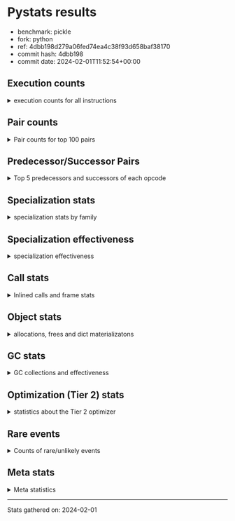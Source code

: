 
# Pystats results

- benchmark: pickle
- fork: python
- ref: 4dbb198d279a06fed74ea4c38f93d658baf38170
- commit hash: 4dbb198
- commit date: 2024-02-01T11:52:54+00:00

## Execution counts

<details>
<summary> execution counts for all instructions </summary>

|Name | Count | Self | Cumulative | Miss ratio | 
|---|---:|---:|---:|---:|
| ENTER_EXECUTOR | 81,500 | 42.2% | 42.2% |  |
| FOR_ITER_TUPLE | 41,560 | 21.5% | 63.8% |  |
| LOAD_FAST | 13,360 | 6.9% | 70.7% |  |
| PUSH_NULL | 12,800 | 6.6% | 77.3% |  |
| POP_TOP | 12,480 | 6.5% | 83.8% |  |
| LOAD_FAST_LOAD_FAST | 12,400 | 6.4% | 90.2% |  |
| CALL_BUILTIN_FAST_WITH_KEYWORDS | 12,000 | 6.2% | 96.5% |  |
| STORE_FAST | 1,420 | 0.7% | 97.2% |  |
| CALL | 1,140 | 0.6% | 97.8% |  |
| JUMP_BACKWARD | 680 | 0.4% | 98.1% |  |
| GET_ITER | 480 | 0.2% | 98.4% |  |
| FOR_ITER_RANGE | 460 | 0.2% | 98.6% |  |
| LOAD_GLOBAL_MODULE | 360 | 0.2% | 98.8% |  |
| LOAD_GLOBAL | 280 | 0.1% | 99.0% |  |
| LOAD_DEREF | 240 | 0.1% | 99.1% |  |
| LOAD_ATTR_MODULE | 240 | 0.1% | 99.2% |  |
| LOAD_ATTR | 200 | 0.1% | 99.3% |  |
| RETURN_VALUE | 160 | 0.1% | 99.4% |  |
| CALL_FUNCTION_EX | 160 | 0.1% | 99.5% |  |
| RESUME_CHECK | 120 | 0.1% | 99.5% |  |
| NOP | 80 | 0.0% | 99.6% |  |
| BUILD_LIST | 80 | 0.0% | 99.6% |  |
| BUILD_TUPLE | 80 | 0.0% | 99.7% |  |
| CALL_INTRINSIC_1 | 80 | 0.0% | 99.7% |  |
| COPY_FREE_VARS | 80 | 0.0% | 99.8% |  |
| FOR_ITER | 80 | 0.0% | 99.8% |  |
| LIST_EXTEND | 80 | 0.0% | 99.8% |  |
| BINARY_OP_SUBTRACT_FLOAT | 60 | 0.0% | 99.9% |  |
| CALL_BUILTIN_CLASS | 60 | 0.0% | 99.9% |  |
| LOAD_ATTR_WITH_HINT | 60 | 0.0% | 99.9% |  |
| LOAD_GLOBAL_BUILTIN | 60 | 0.0% | 100.0% |  |
| BINARY_OP | 40 | 0.0% | 100.0% |  |
| RESUME | 40 | 0.0% | 100.0% |  |


</details>

## Pair counts

<details>
<summary> Pair counts for top 100 pairs </summary>

|Pair | Count | Self | Cumulative | 
|---|---:|---:|---:|
| ENTER_EXECUTOR FOR_ITER_TUPLE | 40,860 | 21.2% | 21.2% |
| FOR_ITER_TUPLE ENTER_EXECUTOR | 40,620 | 21.1% | 42.2% |
| ENTER_EXECUTOR ENTER_EXECUTOR | 40,560 | 21.0% | 63.3% |
| PUSH_NULL LOAD_FAST_LOAD_FAST | 12,400 | 6.4% | 69.7% |
| LOAD_FAST PUSH_NULL | 12,400 | 6.4% | 76.1% |
| CALL_BUILTIN_FAST_WITH_KEYWORDS POP_TOP | 12,000 | 6.2% | 82.3% |
| POP_TOP LOAD_FAST | 11,780 | 6.1% | 88.4% |
| LOAD_FAST_LOAD_FAST CALL_BUILTIN_FAST_WITH_KEYWORDS | 11,600 | 6.0% | 94.5% |
| STORE_FAST LOAD_FAST | 1,260 | 0.7% | 95.1% |
| LOAD_FAST_LOAD_FAST CALL | 800 | 0.4% | 95.5% |
| FOR_ITER_TUPLE STORE_FAST | 600 | 0.3% | 95.8% |
| CALL POP_TOP | 480 | 0.2% | 96.1% |
| LOAD_FAST GET_ITER | 480 | 0.2% | 96.3% |
| CALL CALL_BUILTIN_FAST_WITH_KEYWORDS | 400 | 0.2% | 96.5% |
| GET_ITER FOR_ITER_TUPLE | 380 | 0.2% | 96.7% |
| FOR_ITER_RANGE STORE_FAST | 380 | 0.2% | 96.9% |
| POP_TOP JUMP_BACKWARD | 340 | 0.2% | 97.1% |
| FOR_ITER_TUPLE JUMP_BACKWARD | 340 | 0.2% | 97.3% |
| JUMP_BACKWARD FOR_ITER_RANGE | 300 | 0.2% | 97.4% |
| JUMP_BACKWARD FOR_ITER_TUPLE | 300 | 0.2% | 97.6% |
| POP_TOP ENTER_EXECUTOR | 280 | 0.1% | 97.7% |
| PUSH_NULL CALL | 240 | 0.1% | 97.9% |
| LOAD_ATTR_MODULE PUSH_NULL | 180 | 0.1% | 98.0% |
| PUSH_NULL LOAD_FAST | 160 | 0.1% | 98.0% |
| LOAD_DEREF PUSH_NULL | 160 | 0.1% | 98.1% |
| LOAD_GLOBAL LOAD_GLOBAL_MODULE | 120 | 0.1% | 98.2% |
| LOAD_GLOBAL_MODULE LOAD_ATTR_MODULE | 120 | 0.1% | 98.2% |
| CALL STORE_FAST | 100 | 0.1% | 98.3% |
| NOP LOAD_DEREF | 80 | 0.0% | 98.3% |
| POP_TOP NOP | 80 | 0.0% | 98.4% |
| RETURN_VALUE RETURN_VALUE | 80 | 0.0% | 98.4% |
| BUILD_LIST LOAD_DEREF | 80 | 0.0% | 98.5% |
| BUILD_TUPLE STORE_FAST | 80 | 0.0% | 98.5% |
| CALL LOAD_FAST | 80 | 0.0% | 98.5% |
| CALL_FUNCTION_EX COPY_FREE_VARS | 80 | 0.0% | 98.6% |
| CALL_INTRINSIC_1 CALL_FUNCTION_EX | 80 | 0.0% | 98.6% |
| ENTER_EXECUTOR FOR_ITER_RANGE | 80 | 0.0% | 98.7% |
| LIST_EXTEND CALL_INTRINSIC_1 | 80 | 0.0% | 98.7% |
| LOAD_ATTR LOAD_ATTR_MODULE | 80 | 0.0% | 98.8% |
| LOAD_DEREF LIST_EXTEND | 80 | 0.0% | 98.8% |
| LOAD_FAST BUILD_LIST | 80 | 0.0% | 98.8% |
| LOAD_FAST CALL_FUNCTION_EX | 80 | 0.0% | 98.9% |
| LOAD_FAST LOAD_ATTR | 80 | 0.0% | 98.9% |
| STORE_FAST LOAD_GLOBAL | 80 | 0.0% | 99.0% |
| STORE_FAST LOAD_GLOBAL_MODULE | 80 | 0.0% | 99.0% |
| LOAD_GLOBAL_MODULE LOAD_GLOBAL_MODULE | 80 | 0.0% | 99.0% |
| GET_ITER FOR_ITER_RANGE | 60 | 0.0% | 99.1% |
| CALL CALL | 60 | 0.0% | 99.1% |
| CALL_FUNCTION_EX RESUME_CHECK | 60 | 0.0% | 99.1% |
| COPY_FREE_VARS RESUME_CHECK | 60 | 0.0% | 99.2% |
| LOAD_ATTR PUSH_NULL | 60 | 0.0% | 99.2% |
| LOAD_GLOBAL LOAD_ATTR | 60 | 0.0% | 99.2% |
| BINARY_OP_SUBTRACT_FLOAT RETURN_VALUE | 60 | 0.0% | 99.3% |
| CALL_BUILTIN_CLASS STORE_FAST | 60 | 0.0% | 99.3% |
| LOAD_ATTR_MODULE STORE_FAST | 60 | 0.0% | 99.3% |
| LOAD_ATTR_WITH_HINT STORE_FAST | 60 | 0.0% | 99.4% |
| LOAD_GLOBAL_BUILTIN LOAD_FAST | 60 | 0.0% | 99.4% |
| LOAD_GLOBAL_MODULE BUILD_TUPLE | 60 | 0.0% | 99.4% |
| LOAD_GLOBAL_MODULE LOAD_ATTR | 60 | 0.0% | 99.5% |
| RESUME_CHECK LOAD_DEREF | 60 | 0.0% | 99.5% |
| GET_ITER FOR_ITER | 40 | 0.0% | 99.5% |
| RETURN_VALUE LOAD_GLOBAL | 40 | 0.0% | 99.5% |
| RETURN_VALUE LOAD_GLOBAL_MODULE | 40 | 0.0% | 99.5% |
| FOR_ITER STORE_FAST | 40 | 0.0% | 99.6% |
| JUMP_BACKWARD ENTER_EXECUTOR | 40 | 0.0% | 99.6% |
| JUMP_BACKWARD FOR_ITER | 40 | 0.0% | 99.6% |
| LOAD_ATTR STORE_FAST | 40 | 0.0% | 99.6% |
| LOAD_FAST BINARY_OP | 40 | 0.0% | 99.6% |
| LOAD_FAST CALL | 40 | 0.0% | 99.7% |
| LOAD_FAST BINARY_OP_SUBTRACT_FLOAT | 40 | 0.0% | 99.7% |
| LOAD_FAST CALL_BUILTIN_CLASS | 40 | 0.0% | 99.7% |
| LOAD_FAST LOAD_ATTR_MODULE | 40 | 0.0% | 99.7% |
| LOAD_FAST LOAD_ATTR_WITH_HINT | 40 | 0.0% | 99.8% |
| LOAD_GLOBAL LOAD_GLOBAL | 40 | 0.0% | 99.8% |
| FOR_ITER_RANGE LOAD_GLOBAL | 40 | 0.0% | 99.8% |
| FOR_ITER_RANGE LOAD_GLOBAL_MODULE | 40 | 0.0% | 99.8% |
| LOAD_GLOBAL_MODULE LOAD_GLOBAL | 40 | 0.0% | 99.8% |
| RESUME_CHECK LOAD_GLOBAL_BUILTIN | 40 | 0.0% | 99.9% |
| BINARY_OP RETURN_VALUE | 20 | 0.0% | 99.9% |
| BINARY_OP BINARY_OP_SUBTRACT_FLOAT | 20 | 0.0% | 99.9% |
| CALL CALL_BUILTIN_CLASS | 20 | 0.0% | 99.9% |
| CALL_FUNCTION_EX RESUME | 20 | 0.0% | 99.9% |
| COPY_FREE_VARS RESUME | 20 | 0.0% | 99.9% |
| FOR_ITER FOR_ITER_RANGE | 20 | 0.0% | 99.9% |
| FOR_ITER FOR_ITER_TUPLE | 20 | 0.0% | 99.9% |
| LOAD_ATTR LOAD_ATTR_WITH_HINT | 20 | 0.0% | 99.9% |
| LOAD_GLOBAL BUILD_TUPLE | 20 | 0.0% | 99.9% |
| LOAD_GLOBAL LOAD_FAST | 20 | 0.0% | 100.0% |
| LOAD_GLOBAL LOAD_GLOBAL_BUILTIN | 20 | 0.0% | 100.0% |
| RESUME LOAD_DEREF | 20 | 0.0% | 100.0% |
| RESUME LOAD_GLOBAL | 20 | 0.0% | 100.0% |
| RESUME_CHECK LOAD_GLOBAL | 20 | 0.0% | 100.0% |


</details>

## Predecessor/Successor Pairs

<details>
<summary> Top 5 predecessors and successors of each opcode </summary>

### GET_ITER

<details>
<summary> Successors and predecessors for GET_ITER </summary>

|Predecessors | Count | Percentage | 
|---|---:|---:|
| LOAD_FAST | 480 | 100.0% |

|Successors | Count | Percentage | 
|---|---:|---:|
| FOR_ITER_TUPLE | 380 | 79.2% |
| FOR_ITER_RANGE | 60 | 12.5% |
| FOR_ITER | 40 | 8.3% |


</details>

### NOP

<details>
<summary> Successors and predecessors for NOP </summary>

|Predecessors | Count | Percentage | 
|---|---:|---:|
| POP_TOP | 80 | 100.0% |

|Successors | Count | Percentage | 
|---|---:|---:|
| LOAD_DEREF | 80 | 100.0% |


</details>

### POP_TOP

<details>
<summary> Successors and predecessors for POP_TOP </summary>

|Predecessors | Count | Percentage | 
|---|---:|---:|
| CALL_BUILTIN_FAST_WITH_KEYWORDS | 12,000 | 96.2% |
| CALL | 480 | 3.8% |

|Successors | Count | Percentage | 
|---|---:|---:|
| LOAD_FAST | 11,780 | 94.4% |
| JUMP_BACKWARD | 340 | 2.7% |
| ENTER_EXECUTOR | 280 | 2.2% |
| NOP | 80 | 0.6% |


</details>

### PUSH_NULL

<details>
<summary> Successors and predecessors for PUSH_NULL </summary>

|Predecessors | Count | Percentage | 
|---|---:|---:|
| LOAD_FAST | 12,400 | 96.9% |
| LOAD_ATTR_MODULE | 180 | 1.4% |
| LOAD_DEREF | 160 | 1.2% |
| LOAD_ATTR | 60 | 0.5% |

|Successors | Count | Percentage | 
|---|---:|---:|
| LOAD_FAST_LOAD_FAST | 12,400 | 96.9% |
| CALL | 240 | 1.9% |
| LOAD_FAST | 160 | 1.2% |


</details>

### RETURN_VALUE

<details>
<summary> Successors and predecessors for RETURN_VALUE </summary>

|Predecessors | Count | Percentage | 
|---|---:|---:|
| RETURN_VALUE | 80 | 50.0% |
| BINARY_OP_SUBTRACT_FLOAT | 60 | 37.5% |
| BINARY_OP | 20 | 12.5% |

|Successors | Count | Percentage | 
|---|---:|---:|
| RETURN_VALUE | 80 | 50.0% |
| LOAD_GLOBAL | 40 | 25.0% |
| LOAD_GLOBAL_MODULE | 40 | 25.0% |


</details>

### BINARY_OP

<details>
<summary> Successors and predecessors for BINARY_OP </summary>

|Predecessors | Count | Percentage | 
|---|---:|---:|
| LOAD_FAST | 40 | 100.0% |

|Successors | Count | Percentage | 
|---|---:|---:|
| RETURN_VALUE | 20 | 50.0% |
| BINARY_OP_SUBTRACT_FLOAT | 20 | 50.0% |


</details>

### BUILD_LIST

<details>
<summary> Successors and predecessors for BUILD_LIST </summary>

|Predecessors | Count | Percentage | 
|---|---:|---:|
| LOAD_FAST | 80 | 100.0% |

|Successors | Count | Percentage | 
|---|---:|---:|
| LOAD_DEREF | 80 | 100.0% |


</details>

### BUILD_TUPLE

<details>
<summary> Successors and predecessors for BUILD_TUPLE </summary>

|Predecessors | Count | Percentage | 
|---|---:|---:|
| LOAD_GLOBAL_MODULE | 60 | 75.0% |
| LOAD_GLOBAL | 20 | 25.0% |

|Successors | Count | Percentage | 
|---|---:|---:|
| STORE_FAST | 80 | 100.0% |


</details>

### CALL

<details>
<summary> Successors and predecessors for CALL </summary>

|Predecessors | Count | Percentage | 
|---|---:|---:|
| LOAD_FAST_LOAD_FAST | 800 | 70.2% |
| PUSH_NULL | 240 | 21.1% |
| CALL | 60 | 5.3% |
| LOAD_FAST | 40 | 3.5% |

|Successors | Count | Percentage | 
|---|---:|---:|
| POP_TOP | 480 | 42.1% |
| CALL_BUILTIN_FAST_WITH_KEYWORDS | 400 | 35.1% |
| STORE_FAST | 100 | 8.8% |
| LOAD_FAST | 80 | 7.0% |
| CALL | 60 | 5.3% |


</details>

### CALL_FUNCTION_EX

<details>
<summary> Successors and predecessors for CALL_FUNCTION_EX </summary>

|Predecessors | Count | Percentage | 
|---|---:|---:|
| CALL_INTRINSIC_1 | 80 | 50.0% |
| LOAD_FAST | 80 | 50.0% |

|Successors | Count | Percentage | 
|---|---:|---:|
| COPY_FREE_VARS | 80 | 50.0% |
| RESUME_CHECK | 60 | 37.5% |
| RESUME | 20 | 12.5% |


</details>

### CALL_INTRINSIC_1

<details>
<summary> Successors and predecessors for CALL_INTRINSIC_1 </summary>

|Predecessors | Count | Percentage | 
|---|---:|---:|
| LIST_EXTEND | 80 | 100.0% |

|Successors | Count | Percentage | 
|---|---:|---:|
| CALL_FUNCTION_EX | 80 | 100.0% |


</details>

### COPY_FREE_VARS

<details>
<summary> Successors and predecessors for COPY_FREE_VARS </summary>

|Predecessors | Count | Percentage | 
|---|---:|---:|
| CALL_FUNCTION_EX | 80 | 100.0% |

|Successors | Count | Percentage | 
|---|---:|---:|
| RESUME_CHECK | 60 | 75.0% |
| RESUME | 20 | 25.0% |


</details>

### ENTER_EXECUTOR

<details>
<summary> Successors and predecessors for ENTER_EXECUTOR </summary>

|Predecessors | Count | Percentage | 
|---|---:|---:|
| FOR_ITER_TUPLE | 40,620 | 49.8% |
| ENTER_EXECUTOR | 40,560 | 49.8% |
| POP_TOP | 280 | 0.3% |
| JUMP_BACKWARD | 40 | 0.0% |

|Successors | Count | Percentage | 
|---|---:|---:|
| FOR_ITER_TUPLE | 40,860 | 50.1% |
| ENTER_EXECUTOR | 40,560 | 49.8% |
| FOR_ITER_RANGE | 80 | 0.1% |


</details>

### FOR_ITER

<details>
<summary> Successors and predecessors for FOR_ITER </summary>

|Predecessors | Count | Percentage | 
|---|---:|---:|
| GET_ITER | 40 | 50.0% |
| JUMP_BACKWARD | 40 | 50.0% |

|Successors | Count | Percentage | 
|---|---:|---:|
| STORE_FAST | 40 | 50.0% |
| FOR_ITER_RANGE | 20 | 25.0% |
| FOR_ITER_TUPLE | 20 | 25.0% |


</details>

### JUMP_BACKWARD

<details>
<summary> Successors and predecessors for JUMP_BACKWARD </summary>

|Predecessors | Count | Percentage | 
|---|---:|---:|
| POP_TOP | 340 | 50.0% |
| FOR_ITER_TUPLE | 340 | 50.0% |

|Successors | Count | Percentage | 
|---|---:|---:|
| FOR_ITER_RANGE | 300 | 44.1% |
| FOR_ITER_TUPLE | 300 | 44.1% |
| ENTER_EXECUTOR | 40 | 5.9% |
| FOR_ITER | 40 | 5.9% |


</details>

### LIST_EXTEND

<details>
<summary> Successors and predecessors for LIST_EXTEND </summary>

|Predecessors | Count | Percentage | 
|---|---:|---:|
| LOAD_DEREF | 80 | 100.0% |

|Successors | Count | Percentage | 
|---|---:|---:|
| CALL_INTRINSIC_1 | 80 | 100.0% |


</details>

### LOAD_ATTR

<details>
<summary> Successors and predecessors for LOAD_ATTR </summary>

|Predecessors | Count | Percentage | 
|---|---:|---:|
| LOAD_FAST | 80 | 40.0% |
| LOAD_GLOBAL | 60 | 30.0% |
| LOAD_GLOBAL_MODULE | 60 | 30.0% |

|Successors | Count | Percentage | 
|---|---:|---:|
| LOAD_ATTR_MODULE | 80 | 40.0% |
| PUSH_NULL | 60 | 30.0% |
| STORE_FAST | 40 | 20.0% |
| LOAD_ATTR_WITH_HINT | 20 | 10.0% |


</details>

### LOAD_DEREF

<details>
<summary> Successors and predecessors for LOAD_DEREF </summary>

|Predecessors | Count | Percentage | 
|---|---:|---:|
| NOP | 80 | 33.3% |
| BUILD_LIST | 80 | 33.3% |
| RESUME_CHECK | 60 | 25.0% |
| RESUME | 20 | 8.3% |

|Successors | Count | Percentage | 
|---|---:|---:|
| PUSH_NULL | 160 | 66.7% |
| LIST_EXTEND | 80 | 33.3% |


</details>

### LOAD_FAST

<details>
<summary> Successors and predecessors for LOAD_FAST </summary>

|Predecessors | Count | Percentage | 
|---|---:|---:|
| POP_TOP | 11,780 | 88.2% |
| STORE_FAST | 1,260 | 9.4% |
| PUSH_NULL | 160 | 1.2% |
| CALL | 80 | 0.6% |
| LOAD_GLOBAL_BUILTIN | 60 | 0.4% |

|Successors | Count | Percentage | 
|---|---:|---:|
| PUSH_NULL | 12,400 | 92.8% |
| GET_ITER | 480 | 3.6% |
| BUILD_LIST | 80 | 0.6% |
| CALL_FUNCTION_EX | 80 | 0.6% |
| LOAD_ATTR | 80 | 0.6% |


</details>

### LOAD_FAST_LOAD_FAST

<details>
<summary> Successors and predecessors for LOAD_FAST_LOAD_FAST </summary>

|Predecessors | Count | Percentage | 
|---|---:|---:|
| PUSH_NULL | 12,400 | 100.0% |

|Successors | Count | Percentage | 
|---|---:|---:|
| CALL_BUILTIN_FAST_WITH_KEYWORDS | 11,600 | 93.5% |
| CALL | 800 | 6.5% |


</details>

### LOAD_GLOBAL

<details>
<summary> Successors and predecessors for LOAD_GLOBAL </summary>

|Predecessors | Count | Percentage | 
|---|---:|---:|
| STORE_FAST | 80 | 28.6% |
| RETURN_VALUE | 40 | 14.3% |
| LOAD_GLOBAL | 40 | 14.3% |
| FOR_ITER_RANGE | 40 | 14.3% |
| LOAD_GLOBAL_MODULE | 40 | 14.3% |

|Successors | Count | Percentage | 
|---|---:|---:|
| LOAD_GLOBAL_MODULE | 120 | 42.9% |
| LOAD_ATTR | 60 | 21.4% |
| LOAD_GLOBAL | 40 | 14.3% |
| BUILD_TUPLE | 20 | 7.1% |
| LOAD_FAST | 20 | 7.1% |


</details>

### STORE_FAST

<details>
<summary> Successors and predecessors for STORE_FAST </summary>

|Predecessors | Count | Percentage | 
|---|---:|---:|
| FOR_ITER_TUPLE | 600 | 42.3% |
| FOR_ITER_RANGE | 380 | 26.8% |
| CALL | 100 | 7.0% |
| BUILD_TUPLE | 80 | 5.6% |
| CALL_BUILTIN_CLASS | 60 | 4.2% |

|Successors | Count | Percentage | 
|---|---:|---:|
| LOAD_FAST | 1,260 | 88.7% |
| LOAD_GLOBAL | 80 | 5.6% |
| LOAD_GLOBAL_MODULE | 80 | 5.6% |


</details>

### RESUME

<details>
<summary> Successors and predecessors for RESUME </summary>

|Predecessors | Count | Percentage | 
|---|---:|---:|
| CALL_FUNCTION_EX | 20 | 50.0% |
| COPY_FREE_VARS | 20 | 50.0% |

|Successors | Count | Percentage | 
|---|---:|---:|
| LOAD_DEREF | 20 | 50.0% |
| LOAD_GLOBAL | 20 | 50.0% |


</details>

### BINARY_OP_SUBTRACT_FLOAT

<details>
<summary> Successors and predecessors for BINARY_OP_SUBTRACT_FLOAT </summary>

|Predecessors | Count | Percentage | 
|---|---:|---:|
| LOAD_FAST | 40 | 66.7% |
| BINARY_OP | 20 | 33.3% |

|Successors | Count | Percentage | 
|---|---:|---:|
| RETURN_VALUE | 60 | 100.0% |


</details>

### CALL_BUILTIN_CLASS

<details>
<summary> Successors and predecessors for CALL_BUILTIN_CLASS </summary>

|Predecessors | Count | Percentage | 
|---|---:|---:|
| LOAD_FAST | 40 | 66.7% |
| CALL | 20 | 33.3% |

|Successors | Count | Percentage | 
|---|---:|---:|
| STORE_FAST | 60 | 100.0% |


</details>

### CALL_BUILTIN_FAST_WITH_KEYWORDS

<details>
<summary> Successors and predecessors for CALL_BUILTIN_FAST_WITH_KEYWORDS </summary>

|Predecessors | Count | Percentage | 
|---|---:|---:|
| LOAD_FAST_LOAD_FAST | 11,600 | 96.7% |
| CALL | 400 | 3.3% |

|Successors | Count | Percentage | 
|---|---:|---:|
| POP_TOP | 12,000 | 100.0% |


</details>

### FOR_ITER_RANGE

<details>
<summary> Successors and predecessors for FOR_ITER_RANGE </summary>

|Predecessors | Count | Percentage | 
|---|---:|---:|
| JUMP_BACKWARD | 300 | 65.2% |
| ENTER_EXECUTOR | 80 | 17.4% |
| GET_ITER | 60 | 13.0% |
| FOR_ITER | 20 | 4.3% |

|Successors | Count | Percentage | 
|---|---:|---:|
| STORE_FAST | 380 | 82.6% |
| LOAD_GLOBAL | 40 | 8.7% |
| LOAD_GLOBAL_MODULE | 40 | 8.7% |


</details>

### FOR_ITER_TUPLE

<details>
<summary> Successors and predecessors for FOR_ITER_TUPLE </summary>

|Predecessors | Count | Percentage | 
|---|---:|---:|
| ENTER_EXECUTOR | 40,860 | 98.3% |
| GET_ITER | 380 | 0.9% |
| JUMP_BACKWARD | 300 | 0.7% |
| FOR_ITER | 20 | 0.0% |

|Successors | Count | Percentage | 
|---|---:|---:|
| ENTER_EXECUTOR | 40,620 | 97.7% |
| STORE_FAST | 600 | 1.4% |
| JUMP_BACKWARD | 340 | 0.8% |


</details>

### LOAD_ATTR_MODULE

<details>
<summary> Successors and predecessors for LOAD_ATTR_MODULE </summary>

|Predecessors | Count | Percentage | 
|---|---:|---:|
| LOAD_GLOBAL_MODULE | 120 | 50.0% |
| LOAD_ATTR | 80 | 33.3% |
| LOAD_FAST | 40 | 16.7% |

|Successors | Count | Percentage | 
|---|---:|---:|
| PUSH_NULL | 180 | 75.0% |
| STORE_FAST | 60 | 25.0% |


</details>

### LOAD_ATTR_WITH_HINT

<details>
<summary> Successors and predecessors for LOAD_ATTR_WITH_HINT </summary>

|Predecessors | Count | Percentage | 
|---|---:|---:|
| LOAD_FAST | 40 | 66.7% |
| LOAD_ATTR | 20 | 33.3% |

|Successors | Count | Percentage | 
|---|---:|---:|
| STORE_FAST | 60 | 100.0% |


</details>

### LOAD_GLOBAL_BUILTIN

<details>
<summary> Successors and predecessors for LOAD_GLOBAL_BUILTIN </summary>

|Predecessors | Count | Percentage | 
|---|---:|---:|
| RESUME_CHECK | 40 | 66.7% |
| LOAD_GLOBAL | 20 | 33.3% |

|Successors | Count | Percentage | 
|---|---:|---:|
| LOAD_FAST | 60 | 100.0% |


</details>

### LOAD_GLOBAL_MODULE

<details>
<summary> Successors and predecessors for LOAD_GLOBAL_MODULE </summary>

|Predecessors | Count | Percentage | 
|---|---:|---:|
| LOAD_GLOBAL | 120 | 33.3% |
| STORE_FAST | 80 | 22.2% |
| LOAD_GLOBAL_MODULE | 80 | 22.2% |
| RETURN_VALUE | 40 | 11.1% |
| FOR_ITER_RANGE | 40 | 11.1% |

|Successors | Count | Percentage | 
|---|---:|---:|
| LOAD_ATTR_MODULE | 120 | 33.3% |
| LOAD_GLOBAL_MODULE | 80 | 22.2% |
| BUILD_TUPLE | 60 | 16.7% |
| LOAD_ATTR | 60 | 16.7% |
| LOAD_GLOBAL | 40 | 11.1% |


</details>

### RESUME_CHECK

<details>
<summary> Successors and predecessors for RESUME_CHECK </summary>

|Predecessors | Count | Percentage | 
|---|---:|---:|
| CALL_FUNCTION_EX | 60 | 50.0% |
| COPY_FREE_VARS | 60 | 50.0% |

|Successors | Count | Percentage | 
|---|---:|---:|
| LOAD_DEREF | 60 | 50.0% |
| LOAD_GLOBAL_BUILTIN | 40 | 33.3% |
| LOAD_GLOBAL | 20 | 16.7% |


</details>


</details>

## Specialization stats

<details>
<summary> specialization stats by family </summary>

### BINARY_OP

<details>
<summary> specialization stats for BINARY_OP family </summary>

|Kind | Count | Ratio | 
|---|---:|---:|
|     deferred | 20 | 20.0% |
|          hit | 60 | 60.0% |

| | Count | Ratio | 
|---|---:|---:|
| Success | 20 | 100.0% |
| Failure | 0 | 0.0% |


</details>

### CALL

<details>
<summary> specialization stats for CALL family </summary>

|Kind | Count | Ratio | 
|---|---:|---:|
|     deferred | 660 | 5.0% |
|          hit | 12,060 | 91.4% |

| | Count | Ratio | 
|---|---:|---:|
| Success | 420 | 87.5% |
| Failure | 60 | 12.5% |

|Failure kind | Count | Ratio | 
|---|---:|---:|
| cfunc noargs | 60 | 100.0% |


</details>

### FOR_ITER

<details>
<summary> specialization stats for FOR_ITER family </summary>

|Kind | Count | Ratio | 
|---|---:|---:|
|     deferred | 40 | 0.1% |
|          hit | 42,020 | 99.8% |

| | Count | Ratio | 
|---|---:|---:|
| Success | 40 | 100.0% |
| Failure | 0 | 0.0% |


</details>

### LOAD_ATTR

<details>
<summary> specialization stats for LOAD_ATTR family </summary>

|Kind | Count | Ratio | 
|---|---:|---:|
|     deferred | 100 | 20.0% |
|          hit | 300 | 60.0% |

| | Count | Ratio | 
|---|---:|---:|
| Success | 100 | 100.0% |
| Failure | 0 | 0.0% |


</details>

### LOAD_GLOBAL

<details>
<summary> specialization stats for LOAD_GLOBAL family </summary>

|Kind | Count | Ratio | 
|---|---:|---:|
|     deferred | 140 | 20.0% |
|          hit | 420 | 60.0% |

| | Count | Ratio | 
|---|---:|---:|
| Success | 140 | 100.0% |
| Failure | 0 | 0.0% |


</details>


</details>

## Specialization effectiveness

<details>
<summary> specialization effectiveness </summary>

|Instructions | Count | Ratio | 
|---|---:|---:|
| Basic | 136,200 | 70.6% |
| Not specialized | 1,740 | 0.9% |
| Specialized hits | 54,980 | 28.5% |
| Specialized misses | 0 | 0.0% |

### Deferred by instruction

<details>
<summary> deferred by instruction </summary>

|Name | Count | Ratio | 
|---|---:|---:|
| CALL | 660 | 68.8% |
| LOAD_GLOBAL | 140 | 14.6% |
| LOAD_ATTR | 100 | 10.4% |
| FOR_ITER | 40 | 4.2% |
| BINARY_OP | 20 | 2.1% |
| BINARY_SLICE | 0 | 0.0% |
| STORE_SLICE | 0 | 0.0% |
| BINARY_SUBSCR | 0 | 0.0% |
| GET_ITER | 0 | 0.0% |
| NOP | 0 | 0.0% |


</details>

### Misses by instruction

<details>
<summary> misses by instruction </summary>


</details>


</details>

## Call stats

<details>
<summary> Inlined calls and frame stats </summary>

| | Count | Ratio | 
|---|---:|---:|
| Calls to PyEval_EvalDefault | 0 | 0.0% |
| Calls to Python functions inlined | 160 | 100.0% |
| Calls via PyEval_EvalFrame (total) | 0 | 0.0% |
| Calls via PyEval_EvalFrame (vector) | 0 | 0.0% |
| Calls via PyEval_EvalFrame (generator) | 0 | 0.0% |
| Calls via PyEval_EvalFrame (legacy) | 0 | 0.0% |
| Calls via PyEval_EvalFrame (function vectorcall) | 0 | 0.0% |
| Calls via PyEval_EvalFrame (build class) | 0 | 0.0% |
| Calls via PyEval_EvalFrame (slot) | 0 | 0.0% |
| Calls via PyEval_EvalFrame (function ex) | 160 | 100.0% |
| Calls via PyEval_EvalFrame (api) | 0 | 0.0% |
| Calls via PyEval_EvalFrame (method) | 0 | 0.0% |
| Frame objects created | 0 | 0.0% |
| Frames pushed | 0 | 0.0% |


</details>

## Object stats

<details>
<summary> allocations, frees and dict materializatons </summary>

| | Count | Ratio | 
|---|---:|---:|
| Allocations from freelist | 4,096,400 | 15.1% |
| Frees to freelist | 4,096,340 |  |
| Allocations | 22,999,340 | 84.9% |
| Allocations to 512 bytes | 16,445,700 | 60.7% |
| Allocations to 4 kbytes | 3,276,840 | 12.1% |
| Allocations over 4 kbytes | 3,276,800 | 12.1% |
| Frees | 22,997,717 |  |
| New values | 0 |  |
| Interpreter increfs | 5,162,760 | 2.2% |
| Interpreter decrefs | 7,722,960 | 3.0% |
| Increfs | 231,957,160 | 97.8% |
| Decrefs | 246,660,550 | 97.0% |
| Materialize dict (on request) | 0 |  |
| Materialize dict (new key) | 0 |  |
| Materialize dict (too big) | 0 |  |
| Materialize dict (str subclass) | 0 |  |
| Dematerialize dict | 0 |  |
| Method cache hits | 5,652,736 |  |
| Method cache misses | 900,984 |  |
| Method cache collisions | 900,877 |  |
| Method cache dunder hits | 7,372,719 |  |
| Method cache dunder misses | 81 |  |


</details>

## GC stats

<details>
<summary> GC collections and effectiveness </summary>

|Generation | Collections | Objects collected | Object visits | 
|---:|---:|---:|---:|
| 0 | 0 | 0 | 0 |
| 1 | 0 | 0 | 0 |
| 2 | 0 | 0 | 0 |


</details>

## Optimization (Tier 2) stats

<details>
<summary> statistics about the Tier 2 optimizer </summary>

| | Count | Ratio | 
|---|---:|---:|
| Optimization attempts | 40 |  |
| Traces created | 40 | 100.0% |
| Trace stack overflow | 0 | 0.0% |
| Trace stack underflow | 0 | 0.0% |
| Trace too long | 0 | 0.0% |
| Trace too short | 0 | 0.0% |
| Inner loop found | 20 | 50.0% |
| Recursive call | 0 | 0.0% |
| Low confidence | 0 | 0.0% |
| Traces executed | 81,500 |  |
| Uops executed | 20,660,460 | 253.50 |

### Trace length histogram

<details>
<summary> trace length histogram </summary>

|Range | Count | Ratio | 
|---|---:|---:|
| <= 1 | 0 | 0.0% |
| <= 2 | 0 | 0.0% |
| <= 4 | 0 | 0.0% |
| <= 8 | 0 | 0.0% |
| <= 16 | 0 | 0.0% |
| <= 32 | 0 | 0.0% |
| <= 64 | 0 | 0.0% |
| <= 128 | 0 | 0.0% |
| <= 256 | 0 | 0.0% |
| <= 512 | 40 | 100.0% |


</details>

### Optimized trace length histogram

<details>
<summary> optimized trace length histogram </summary>

|Range | Count | Ratio | 
|---|---:|---:|
| <= 1 | 0 | 0.0% |
| <= 2 | 0 | 0.0% |
| <= 4 | 0 | 0.0% |
| <= 8 | 0 | 0.0% |
| <= 16 | 0 | 0.0% |
| <= 32 | 0 | 0.0% |
| <= 64 | 0 | 0.0% |
| <= 128 | 0 | 0.0% |
| <= 256 | 40 | 100.0% |


</details>

### Trace run length histogram

<details>
<summary> trace run length histogram </summary>

|Range | Count | Ratio | 
|---|---:|---:|
| <= 1 | 0 | 0.0% |
| <= 2 | 0 | 0.0% |
| <= 4 | 80 | 0.1% |
| <= 8 | 0 | 0.0% |
| <= 16 | 0 | 0.0% |
| <= 32 | 0 | 0.0% |
| <= 64 | 0 | 0.0% |
| <= 128 | 0 | 0.0% |
| <= 256 | 40,580 | 49.8% |
| <= 512 | 40,840 | 50.1% |


</details>

### Uop execution stats

<details>
<summary> uop execution stats </summary>

|Name | Count | Self | Cumulative | Miss ratio | 
|---|---:|---:|---:|---:|
| LOAD_FAST | 7,376,160 | 35.7% | 35.7% |  |
| _SET_IP | 2,526,400 | 12.2% | 47.9% |  |
| _CHECK_VALIDITY | 2,526,320 | 12.2% | 60.2% |  |
| POP_TOP | 2,445,200 | 11.8% | 72.0% |  |
| PUSH_NULL | 2,445,200 | 11.8% | 83.8% |  |
| CALL_BUILTIN_FAST_WITH_KEYWORDS | 2,445,200 | 11.8% | 95.7% |  |
| _GUARD_NOT_EXHAUSTED_TUPLE | 163,120 | 0.8% | 96.5% | 25.0% |
| _ITER_CHECK_TUPLE | 163,120 | 0.8% | 97.2% |  |
| STORE_FAST | 162,820 | 0.8% | 98.0% |  |
| _ITER_NEXT_TUPLE | 122,260 | 0.6% | 98.6% |  |
| _JUMP_TO_TOP | 81,700 | 0.4% | 99.0% |  |
| _GUARD_NOT_EXHAUSTED_RANGE | 40,640 | 0.2% | 99.2% | 0.2% |
| _ITER_CHECK_RANGE | 40,640 | 0.2% | 99.4% |  |
| _EXIT_TRACE | 40,560 | 0.2% | 99.6% | 100.0% |
| GET_ITER | 40,560 | 0.2% | 99.8% |  |
| _ITER_NEXT_RANGE | 40,560 | 0.2% | 100.0% |  |


</details>

### Unsupported opcodes

<details>
<summary> unsupported opcodes </summary>


</details>


</details>

## Rare events

<details>
<summary> Counts of rare/unlikely events </summary>

|Event | Count | 
|---|---:|
| set_class | 0 |
| set_bases | 0 |
| set_eval_frame_func | 0 |
| builtin_dict | 0 |
| func_modification | 0 |


</details>

## Meta stats

<details>
<summary> Meta statistics </summary>

| | Count | 
|---|---:|
| Number of data files | 20 |


</details>

---
Stats gathered on: 2024-02-01
